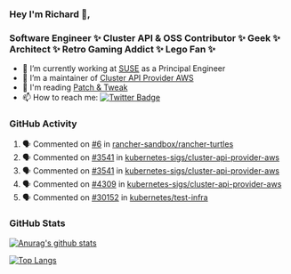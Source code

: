 ### Hey I'm Richard 👋, 

<h3 align="left">Software Engineer ✨ Cluster API & OSS Contributor ✨ Geek ✨ Architect ✨ Retro Gaming Addict ✨ Lego Fan ✨</h3>

- 🔭 I’m currently working at [SUSE](https://www.suse.com/) as a Principal Engineer
- 👯 I’m a maintainer of [Cluster API Provider AWS](https://github.com/kubernetes-sigs/cluster-api-provider-aws)
- 💬 I'm reading [Patch & Tweak](https://bjooks.com/products/patch-tweak-exploring-modular-synthesis)
- 📫 How to reach me: [![Twitter Badge](https://img.shields.io/badge/-@fruit_case-00acee?style=flat&logo=Twitter&logoColor=white)](https://twitter.com/intent/follow?screen_name=fruit_case "Follow on Twitter")

### GitHub Activity 

<!--START_SECTION:activity-->
1. 🗣 Commented on [#6](https://github.com/rancher-sandbox/rancher-turtles/issues/6#issuecomment-1659958519) in [rancher-sandbox/rancher-turtles](https://github.com/rancher-sandbox/rancher-turtles)
2. 🗣 Commented on [#3541](https://github.com/kubernetes-sigs/cluster-api-provider-aws/issues/3541#issuecomment-1646492498) in [kubernetes-sigs/cluster-api-provider-aws](https://github.com/kubernetes-sigs/cluster-api-provider-aws)
3. 🗣 Commented on [#3541](https://github.com/kubernetes-sigs/cluster-api-provider-aws/issues/3541#issuecomment-1646491985) in [kubernetes-sigs/cluster-api-provider-aws](https://github.com/kubernetes-sigs/cluster-api-provider-aws)
4. 🗣 Commented on [#4309](https://github.com/kubernetes-sigs/cluster-api-provider-aws/issues/4309#issuecomment-1646472186) in [kubernetes-sigs/cluster-api-provider-aws](https://github.com/kubernetes-sigs/cluster-api-provider-aws)
5. 🗣 Commented on [#30152](https://github.com/kubernetes/test-infra/pull/30152#issuecomment-1645519432) in [kubernetes/test-infra](https://github.com/kubernetes/test-infra)
<!--END_SECTION:activity-->

### GitHub Stats

[![Anurag's github stats](https://github-readme-stats.vercel.app/api?username=richardcase&count_private=true&show_icons=true)](https://github.com/anuraghazra/github-readme-stats)

[![Top Langs](https://github-readme-stats.vercel.app/api/top-langs/?username=richardcase&hide=html&layout=compact)](https://github.com/anuraghazra/github-readme-stats)
